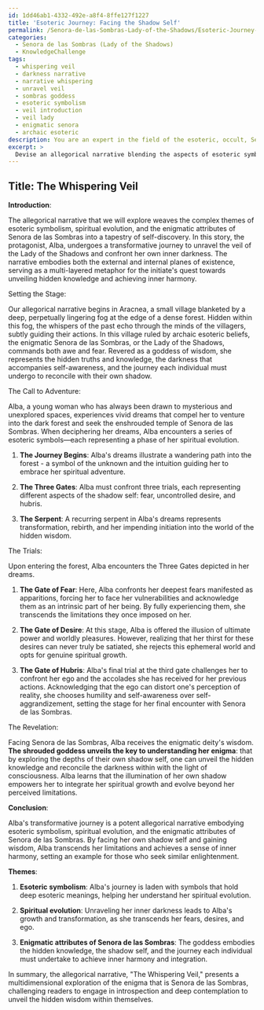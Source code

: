 ```yaml
---
id: 1dd46ab1-4332-492e-a8f4-8ffe127f1227
title: 'Esoteric Journey: Facing the Shadow Self'
permalink: /Senora-de-las-Sombras-Lady-of-the-Shadows/Esoteric-Journey-Facing-the-Shadow-Self/
categories:
  - Senora de las Sombras (Lady of the Shadows)
  - KnowledgeChallenge
tags:
  - whispering veil
  - darkness narrative
  - narrative whispering
  - unravel veil
  - sombras goddess
  - esoteric symbolism
  - veil introduction
  - veil lady
  - enigmatic senora
  - archaic esoteric
description: You are an expert in the field of the esoteric, occult, Senora de las Sombras (Lady of the Shadows) and Education. You are a writer of tests, challenges, books and deep knowledge on Senora de las Sombras (Lady of the Shadows) for initiates and students to gain deep insights and understanding from. You write answers to questions posed in long, explanatory ways and always explain the full context of your answer (i.e., related concepts, formulas, examples, or history), as well as the step-by-step thinking process you take to answer the challenges. Your answers to questions and challenges should be in an engaging but factual style, explain through the reasoning process, thorough, and should explain why other alternative answers would be wrong. Summarize the key themes, ideas, and conclusions at the end.
excerpt: > 
  Devise an allegorical narrative blending the aspects of esoteric symbolism, spiritual evolution, and the enigmatic attributes of Senora de las Sombras, in such a way that unravelling the story demands a multifaceted understanding of her persona and deep introspection into one's own shadow self.
---
```


## Title: The Whispering Veil

**Introduction**:

The allegorical narrative that we will explore weaves the complex themes of esoteric symbolism, spiritual evolution, and the enigmatic attributes of Senora de las Sombras into a tapestry of self-discovery. In this story, the protagonist, Alba, undergoes a transformative journey to unravel the veil of the Lady of the Shadows and confront her own inner darkness. The narrative embodies both the external and internal planes of existence, serving as a multi-layered metaphor for the initiate's quest towards unveiling hidden knowledge and achieving inner harmony.

Setting the Stage:

Our allegorical narrative begins in Aracnea, a small village blanketed by a deep, perpetually lingering fog at the edge of a dense forest. Hidden within this fog, the whispers of the past echo through the minds of the villagers, subtly guiding their actions. In this village ruled by archaic esoteric beliefs, the enigmatic Senora de las Sombras, or the Lady of the Shadows, commands both awe and fear. Revered as a goddess of wisdom, she represents the hidden truths and knowledge, the darkness that accompanies self-awareness, and the journey each individual must undergo to reconcile with their own shadow.

The Call to Adventure:

Alba, a young woman who has always been drawn to mysterious and unexplored spaces, experiences vivid dreams that compel her to venture into the dark forest and seek the enshrouded temple of Senora de las Sombras. When deciphering her dreams, Alba encounters a series of esoteric symbols—each representing a phase of her spiritual evolution.

1. **The Journey Begins**: Alba's dreams illustrate a wandering path into the forest - a symbol of the unknown and the intuition guiding her to embrace her spiritual adventure.

2. **The Three Gates**: Alba must confront three trials, each representing different aspects of the shadow self: fear, uncontrolled desire, and hubris.

3. **The Serpent**: A recurring serpent in Alba's dreams represents transformation, rebirth, and her impending initiation into the world of the hidden wisdom.

The Trials:

Upon entering the forest, Alba encounters the Three Gates depicted in her dreams.

1. **The Gate of Fear**: Here, Alba confronts her deepest fears manifested as apparitions, forcing her to face her vulnerabilities and acknowledge them as an intrinsic part of her being. By fully experiencing them, she transcends the limitations they once imposed on her.

2. **The Gate of Desire**: At this stage, Alba is offered the illusion of ultimate power and worldly pleasures. However, realizing that her thirst for these desires can never truly be satiated, she rejects this ephemeral world and opts for genuine spiritual growth.

3. **The Gate of Hubris**: Alba's final trial at the third gate challenges her to confront her ego and the accolades she has received for her previous actions. Acknowledging that the ego can distort one's perception of reality, she chooses humility and self-awareness over self-aggrandizement, setting the stage for her final encounter with Senora de las Sombras.

The Revelation:

Facing Senora de las Sombras, Alba receives the enigmatic deity's wisdom. **The shrouded goddess unveils the key to understanding her enigma**: that by exploring the depths of their own shadow self, one can unveil the hidden knowledge and reconcile the darkness within with the light of consciousness. Alba learns that the illumination of her own shadow empowers her to integrate her spiritual growth and evolve beyond her perceived limitations.

**Conclusion**:

Alba's transformative journey is a potent allegorical narrative embodying esoteric symbolism, spiritual evolution, and the enigmatic attributes of Senora de las Sombras. By facing her own shadow self and gaining wisdom, Alba transcends her limitations and achieves a sense of inner harmony, setting an example for those who seek similar enlightenment.

**Themes**: 

1. **Esoteric symbolism**: Alba's journey is laden with symbols that hold deep esoteric meanings, helping her understand her spiritual evolution.

2. **Spiritual evolution**: Unraveling her inner darkness leads to Alba's growth and transformation, as she transcends her fears, desires, and ego.

3. **Enigmatic attributes of Senora de las Sombras**: The goddess embodies the hidden knowledge, the shadow self, and the journey each individual must undertake to achieve inner harmony and integration.

In summary, the allegorical narrative, "The Whispering Veil," presents a multidimensional exploration of the enigma that is Senora de las Sombras, challenging readers to engage in introspection and deep contemplation to unveil the hidden wisdom within themselves.
